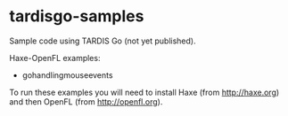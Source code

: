 tardisgo-samples
================

Sample code using TARDIS Go (not yet published).

Haxe-OpenFL examples:
- gohandlingmouseevents

To run these examples you will need to install Haxe (from http://haxe.org) and then OpenFL (from http://openfl.org).

 